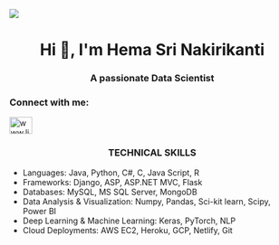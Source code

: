 ![](https://komarev.com/ghpvc/?username=HEMASRI-NAKIRIKANTI)

<h1 align="center">Hi 👋, I'm Hema Sri Nakirikanti</h1>
<h3 align="center">A passionate Data Scientist</h3>

<h3 align="left">Connect with me:</h3>
<p align="left">
<a href="https://www.linkedin.com/in/hemasri-nakirikanti/" target="blank"><img align="center" src="https://raw.githubusercontent.com/rahuldkjain/github-profile-readme-generator/master/src/images/icons/Social/linked-in-alt.svg" alt="www.linkedin.com/in/hemasri-nakirikanti/" height="30" width="40" /></a>
</p>
<h3 align="center">TECHNICAL SKILLS</h3>
   <ul>
        <li>Languages: Java, Python, C#, C, Java Script, R</li>
        <li>Frameworks: Django, ASP, ASP.NET MVC, Flask</li>
        <li>Databases: MySQL, MS SQL Server, MongoDB</li>
        <li>Data Analysis & Visualization: Numpy, Pandas, Sci-kit learn, Scipy, Power BI</li>
        <li>Deep Learning & Machine Learning: Keras, PyTorch, NLP</li>
        <li>Cloud Deployments: AWS EC2, Heroku, GCP, Netlify, Git</li>
    </ul>
